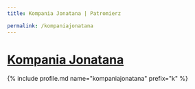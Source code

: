 ```yaml
---
title: Kompania Jonatana | Patromierz

permalink: /kompaniajonatana
---
```


# [Kompania Jonatana](https://patronite.pl/kompaniajonatana)

{% include profile.md name="kompaniajonatana" prefix="k" %}
